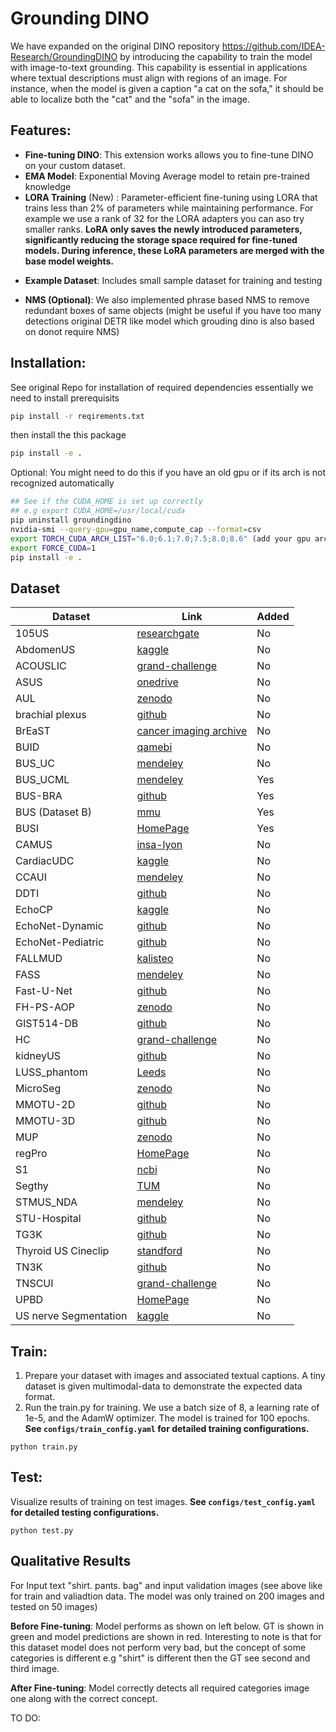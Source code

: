 # Grounding DINO 


We have expanded on the original DINO  repository 
https://github.com/IDEA-Research/GroundingDINO 
by introducing the capability to train the model with image-to-text grounding. This capability is essential in applications where textual descriptions must align with regions of an image. For instance, when the model is given a caption "a cat on the sofa," it should be able to localize both the "cat" and the "sofa" in the image.

## Features:

- **Fine-tuning DINO**: This extension works allows you to fine-tune DINO on your custom dataset.
- **EMA Model**: Exponential Moving Average model to retain pre-trained knowledge
- **LORA Training** (New) : Parameter-efficient fine-tuning using LORA that trains less than 2% of parameters while maintaining performance. For example we use a rank of 32 for the LORA adapters you can aso try smaller ranks. **LoRA only saves the newly introduced parameters, significantly reducing the storage space required for fine-tuned models. During inference, these LoRA parameters are merged with the base model weights.**
* **Example Dataset**: Includes small sample dataset for training and testing
- **NMS (Optional)**: We also implemented phrase based NMS to remove redundant boxes of same objects (might be useful if you have too many detections original DETR like model which grouding dino is also based on donot require NMS)



## Installation:
See original Repo for installation of required dependencies essentially we need to install prerequisits  

```bash
pip install -r reqirements.txt
```
then install the this package
```bash
pip install -e .
```

Optional:
You might need to do this if you have an old gpu or if its arch is not recognized automatically

```bash
## See if the CUDA_HOME is set up correctly
## e.g export CUDA_HOME=/usr/local/cuda
pip uninstall groundingdino
nvidia-smi --query-gpu=gpu_name,compute_cap --format=csv
export TORCH_CUDA_ARCH_LIST="6.0;6.1;7.0;7.5;8.0;8.6" (add your gpu arch given from previous)
export FORCE_CUDA=1
pip install -e .

```


## Dataset

| Dataset               | Link                                                                                                            | Added |
|-----------------------|----------------------------------------------------------------------------------------------------------------|-------|
| 105US                 | [researchgate](https://www.researchgate.net/publication/329586355_100_2D_US_Images_and_Tumor_Segmentation_Masks) | No    |
| AbdomenUS             | [kaggle](https://www.kaggle.com/datasets/ignaciorlando/ussimandsegm)                                           | No    |
| ACOUSLIC              | [grand-challenge](https://acouslic-ai.grand-challenge.org/overview-and-goals/)                                 | No    |
| ASUS                  | [onedrive](https://onedrive.live.com/?authkey=%21AMIrL6S1cSjlo1I&id=7230D4DEC6058018%2191725&cid=7230D4DEC6058018) | No    |
| AUL                   | [zenodo](https://zenodo.org/records/7272660)                                                                   | No    |
| brachial plexus       | [github](https://github.com/Regional-US/brachial_plexus)                                                       | No    |
| BrEaST                | [cancer imaging archive](https://www.cancerimagingarchive.net/collection/breast-lesions-usg/)                  | No    |
| BUID                  | [qamebi](https://qamebi.com/breast-ultrasound-images-database/)                                                | No    |
| BUS_UC                | [mendeley](https://data.mendeley.com/datasets/3ksd7w7jkx/1)                                                    | No    |
| BUS_UCML              | [mendeley](https://data.mendeley.com/datasets/7fvgj4jsp7/1)                                                    | Yes   |
| BUS-BRA               | [github](https://github.com/wgomezf/BUS-BRA)                                                                   | Yes   |
| BUS (Dataset B)       | [mmu](http://www2.docm.mmu.ac.uk/STAFF/M.Yap/dataset.php)                                                      | Yes   |
| BUSI                  | [HomePage](https://scholar.cu.edu.eg/?q=afahmy/pages/dataset)                                                  | Yes   |
| CAMUS                 | [insa-lyon](https://humanheart-project.creatis.insa-lyon.fr/database/#collection/6373703d73e9f0047faa1bc8)     | No    |
| CardiacUDC            | [kaggle](https://www.kaggle.com/datasets/xiaoweixumedicalai/cardiacudc-dataset)                                | No    |
| CCAUI                 | [mendeley](https://data.mendeley.com/datasets/d4xt63mgjm/1)                                                    | No    |
| DDTI                  | [github](https://github.com/openmedlab/Awesome-Medical-Dataset/blob/main/resources/TN3K.md)                    | No    |
| EchoCP                | [kaggle](https://www.kaggle.com/datasets/xiaoweixumedicalai/echocp)                                            | No    |
| EchoNet-Dynamic       | [github](https://github.com/echonet/dynamic)                                                                   | No    |
| EchoNet-Pediatric     | [github](https://echonet.github.io/pediatric)                                                                  | No    |
| FALLMUD               | [kalisteo](https://kalisteo.cea.fr/index.php/fallmud/#)                                                        | No    |
| FASS                  | [mendeley](https://data.mendeley.com/datasets/4gcpm9dsc3/1)                                                    | No    |
| Fast-U-Net            | [github](https://github.com/vahidashkani/Fast-U-Net)                                                           | No    |
| FH-PS-AOP             | [zenodo](https://zenodo.org/records/10829116)                                                                  | No    |
| GIST514-DB            | [github](https://github.com/howardchina/query2)                                                                | No    |
| HC                    | [grand-challenge](https://hc18.grand-challenge.org/)                                                           | No    |
| kidneyUS              | [github](https://github.com/rsingla92/kidneyUS)                                                                | No    |
| LUSS_phantom          | [Leeds](https://archive.researchdata.leeds.ac.uk/1263/)                                                        | No    |
| MicroSeg              | [zenodo](https://zenodo.org/records/10475293)                                                                  | No    |
| MMOTU-2D              | [github](https://github.com/cv516Buaa/MMOTU_DS2Net)                                                            | No    |
| MMOTU-3D              | [github](https://github.com/cv516Buaa/MMOTU_DS2Net)                                                            | No    |
| MUP                   | [zenodo](https://zenodo.org/records/10475293)                                                                  | No    |
| regPro                | [HomePage](https://muregpro.github.io/data.html)                                                               | No    |
| S1                    | [ncbi](https://www.ncbi.nlm.nih.gov/pmc/articles/PMC8205136/)                                                  | No    |
| Segthy                | [TUM](https://www.cs.cit.tum.de/camp/publications/segthy-dataset/)                                             | No    |
| STMUS_NDA             | [mendeley](https://data.mendeley.com/datasets/3jykz7wz8d/1)                                                    | No    |
| STU-Hospital          | [github](https://github.com/xbhlk/STU-Hospital)                                                                | No    |
| TG3K                  | [github](https://github.com/openmedlab/Awesome-Medical-Dataset/blob/main/resources/TN3K.md)                    | No    |
| Thyroid US Cineclip   | [standford](https://stanfordaimi.azurewebsites.net/datasets/a72f2b02-7b53-4c5d-963c-d7253220bfd5)              | No    |
| TN3K                  | [github](https://github.com/openmedlab/Awesome-Medical-Dataset/blob/main/resources/TN3K.md)                    | No    |
| TNSCUI                | [grand-challenge](https://github.com/openmedlab/Awesome-Medical-Dataset/blob/main/resources/TN-SCUI2020.md)    | No    |
| UPBD                  | [HomePage](https://ubpd.worldwidetracing.com:9443/)                                                            | No    |
| US nerve Segmentation | [kaggle](https://www.kaggle.com/c/ultrasound-nerve-segmentation/data)                                          | No    |

## Train: 

1. Prepare your dataset with images and associated textual captions. A tiny dataset is given multimodal-data to demonstrate the expected data format.
2. Run the train.py for training. We use a batch size of 8, a learning rate of 1e-5, and the AdamW optimizer. The model is trained for 100 epochs. **See `configs/train_config.yaml` for detailed training configurations.**

  ```
  python train.py
  ```

## Test:
Visualize results of training on test images. **See `configs/test_config.yaml` for detailed testing configurations.**

```
python test.py
```


## Qualitative Results

For Input text "shirt. pants. bag" and input validation images (see above like for train and valiadtion data. The model was only trained on 200 images and tested on 50 images) 


**Before Fine-tuning**: Model performs as shown on left below. GT is shown in green and model predictions are shown in red. Interesting to note is that for this dataset model does not perform very bad, but the concept of some categories is different e.g "shirt" is different then the GT see second and third image. 

**After Fine-tuning**: Model correctly detects all required categories image one along with the correct concept.


TO DO:

